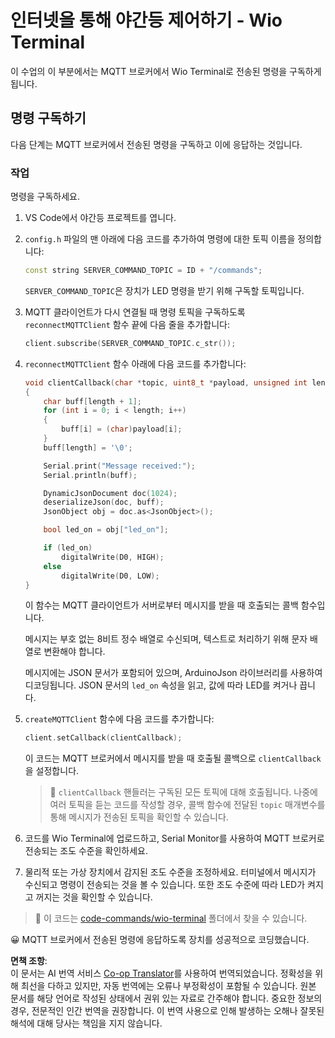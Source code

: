 <!--
CO_OP_TRANSLATOR_METADATA:
{
  "original_hash": "6754c915dae64ba70fcd5e52c37f3adf",
  "translation_date": "2025-08-24T23:13:10+00:00",
  "source_file": "1-getting-started/lessons/4-connect-internet/wio-terminal-commands.md",
  "language_code": "ko"
}
-->
# 인터넷을 통해 야간등 제어하기 - Wio Terminal

이 수업의 이 부분에서는 MQTT 브로커에서 Wio Terminal로 전송된 명령을 구독하게 됩니다.

## 명령 구독하기

다음 단계는 MQTT 브로커에서 전송된 명령을 구독하고 이에 응답하는 것입니다.

### 작업

명령을 구독하세요.

1. VS Code에서 야간등 프로젝트를 엽니다.

1. `config.h` 파일의 맨 아래에 다음 코드를 추가하여 명령에 대한 토픽 이름을 정의합니다:

    ```cpp
    const string SERVER_COMMAND_TOPIC = ID + "/commands";
    ```

    `SERVER_COMMAND_TOPIC`은 장치가 LED 명령을 받기 위해 구독할 토픽입니다.

1. MQTT 클라이언트가 다시 연결될 때 명령 토픽을 구독하도록 `reconnectMQTTClient` 함수 끝에 다음 줄을 추가합니다:

    ```cpp
    client.subscribe(SERVER_COMMAND_TOPIC.c_str());
    ```

1. `reconnectMQTTClient` 함수 아래에 다음 코드를 추가합니다:

    ```cpp
    void clientCallback(char *topic, uint8_t *payload, unsigned int length)
    {
        char buff[length + 1];
        for (int i = 0; i < length; i++)
        {
            buff[i] = (char)payload[i];
        }
        buff[length] = '\0';
    
        Serial.print("Message received:");
        Serial.println(buff);
    
        DynamicJsonDocument doc(1024);
        deserializeJson(doc, buff);
        JsonObject obj = doc.as<JsonObject>();
    
        bool led_on = obj["led_on"];
    
        if (led_on)
            digitalWrite(D0, HIGH);
        else
            digitalWrite(D0, LOW);
    }
    ```

    이 함수는 MQTT 클라이언트가 서버로부터 메시지를 받을 때 호출되는 콜백 함수입니다.

    메시지는 부호 없는 8비트 정수 배열로 수신되며, 텍스트로 처리하기 위해 문자 배열로 변환해야 합니다.

    메시지에는 JSON 문서가 포함되어 있으며, ArduinoJson 라이브러리를 사용하여 디코딩됩니다. JSON 문서의 `led_on` 속성을 읽고, 값에 따라 LED를 켜거나 끕니다.

1. `createMQTTClient` 함수에 다음 코드를 추가합니다:

    ```cpp
    client.setCallback(clientCallback);
    ```

    이 코드는 MQTT 브로커에서 메시지를 받을 때 호출될 콜백으로 `clientCallback`을 설정합니다.

    > 💁 `clientCallback` 핸들러는 구독된 모든 토픽에 대해 호출됩니다. 나중에 여러 토픽을 듣는 코드를 작성할 경우, 콜백 함수에 전달된 `topic` 매개변수를 통해 메시지가 전송된 토픽을 확인할 수 있습니다.

1. 코드를 Wio Terminal에 업로드하고, Serial Monitor를 사용하여 MQTT 브로커로 전송되는 조도 수준을 확인하세요.

1. 물리적 또는 가상 장치에서 감지된 조도 수준을 조정하세요. 터미널에서 메시지가 수신되고 명령이 전송되는 것을 볼 수 있습니다. 또한 조도 수준에 따라 LED가 켜지고 꺼지는 것을 확인할 수 있습니다.

> 💁 이 코드는 [code-commands/wio-terminal](../../../../../1-getting-started/lessons/4-connect-internet/code-commands/wio-terminal) 폴더에서 찾을 수 있습니다.

😀 MQTT 브로커에서 전송된 명령에 응답하도록 장치를 성공적으로 코딩했습니다.

**면책 조항**:  
이 문서는 AI 번역 서비스 [Co-op Translator](https://github.com/Azure/co-op-translator)를 사용하여 번역되었습니다. 정확성을 위해 최선을 다하고 있지만, 자동 번역에는 오류나 부정확성이 포함될 수 있습니다. 원본 문서를 해당 언어로 작성된 상태에서 권위 있는 자료로 간주해야 합니다. 중요한 정보의 경우, 전문적인 인간 번역을 권장합니다. 이 번역 사용으로 인해 발생하는 오해나 잘못된 해석에 대해 당사는 책임을 지지 않습니다.